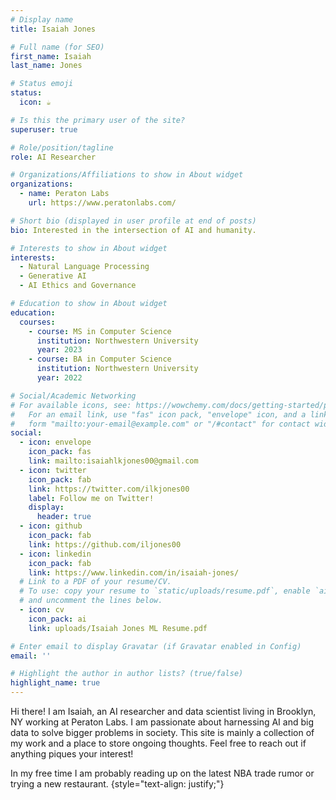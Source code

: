 ```yaml
---
# Display name
title: Isaiah Jones

# Full name (for SEO)
first_name: Isaiah
last_name: Jones

# Status emoji
status:
  icon: ☕️

# Is this the primary user of the site?
superuser: true

# Role/position/tagline
role: AI Researcher

# Organizations/Affiliations to show in About widget
organizations:
  - name: Peraton Labs
    url: https://www.peratonlabs.com/

# Short bio (displayed in user profile at end of posts)
bio: Interested in the intersection of AI and humanity.

# Interests to show in About widget
interests:
  - Natural Language Processing
  - Generative AI
  - AI Ethics and Governance

# Education to show in About widget
education:
  courses:
    - course: MS in Computer Science
      institution: Northwestern University
      year: 2023
    - course: BA in Computer Science
      institution: Northwestern University
      year: 2022

# Social/Academic Networking
# For available icons, see: https://wowchemy.com/docs/getting-started/page-builder/#icons
#   For an email link, use "fas" icon pack, "envelope" icon, and a link in the
#   form "mailto:your-email@example.com" or "/#contact" for contact widget.
social:
  - icon: envelope
    icon_pack: fas
    link: mailto:isaiahlkjones00@gmail.com
  - icon: twitter
    icon_pack: fab
    link: https://twitter.com/ilkjones00
    label: Follow me on Twitter!
    display:
      header: true
  - icon: github
    icon_pack: fab
    link: https://github.com/iljones00
  - icon: linkedin
    icon_pack: fab
    link: https://www.linkedin.com/in/isaiah-jones/
  # Link to a PDF of your resume/CV.
  # To use: copy your resume to `static/uploads/resume.pdf`, enable `ai` icons in `params.yaml`,
  # and uncomment the lines below.
  - icon: cv
    icon_pack: ai
    link: uploads/Isaiah Jones ML Resume.pdf

# Enter email to display Gravatar (if Gravatar enabled in Config)
email: ''

# Highlight the author in author lists? (true/false)
highlight_name: true
---
```


Hi there! I am Isaiah, an AI researcher and data scientist living in Brooklyn, NY working at Peraton Labs. I am passionate about harnessing AI and big data to solve bigger problems in society. This site is mainly a collection of my work and a place to store ongoing thoughts. Feel free to reach out if anything piques your interest!


In my free time I am probably reading up on the latest NBA trade rumor or trying a new restaurant. 
{style="text-align: justify;"}
